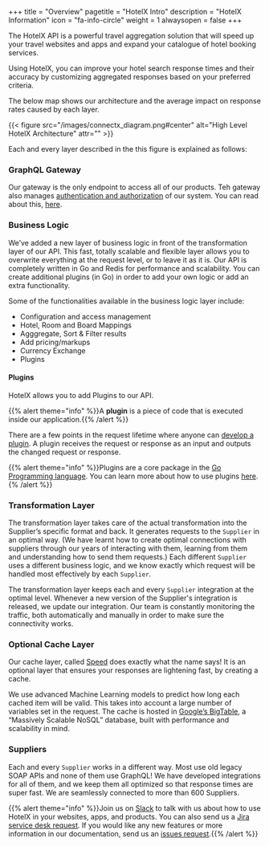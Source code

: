 +++
title = "Overview"
pagetitle = "HotelX Intro"
description = "HotelX Information"
icon = "fa-info-circle"
weight = 1
alwaysopen = false
+++

The HotelX API is a powerful travel aggregation solution that will speed up your travel websites and apps and expand your catalogue of hotel booking services.

Using HotelX, you can improve your hotel search response times and their accuracy by customizing aggregated responses based on your preferred criteria.   
 
The below map shows our architecture and the average impact on response rates caused by each layer.

{{< figure src="/images/connectx_diagram.png#center" alt="High Level HotelX Architecture" attr="" >}}

Each and every layer described in the this figure is explained as follows:

### GraphQL Gateway

Our gateway is the only endpoint to access all of our products. Teh gateway also manages [authentication and authorization](https://docs.travelgatex.com/travelgatex/security/overview/) of our system. You can read about this, [here](http://docs.travelgatex.com/travelgatex/overview/).

### Business Logic

We’ve added a new layer of business logic in front of the transformation layer of our API. This fast, totally scalable and flexible layer allows you to overwrite everything at the request level, or to leave it as it is. Our API is completely written in Go and Redis for performance and scalability. You can create additional plugins (in Go) in order to add your own logic or add an extra functionality.

Some of the functionalities available in the business logic layer include:

* Configuration and access management 
* Hotel, Room and Board Mappings 
* Agggregate, Sort & Filter results 
* Add pricing/markups 
* Currency Exchange 
* Plugins 

#### Plugins

HotelX allows you to add Plugins to our API. 

{{% alert theme="info" %}}A **plugin** is a piece of code that is executed inside our application.{{% /alert %}}

There are a few points in the request lifetime where anyone can [develop a plugin](https://docs.travelgatex.com/hotelx/plugins/). A plugin receives the request or response as an input and outputs the changed request or response. 

{{% alert theme="info" %}}Plugins are a core package in the [Go Programming language](https://golang.org/). 
You can learn more about how to use plugins [here](https://golang.org/pkg/plugin/).{% /alert %}}

### Transformation Layer

The transformation layer takes care of the actual transformation into the Supplier’s specific format and back. It generates requests to the `Supplier` in an optimal way. (We have learnt how to create optimal connections with suppliers through our years of interacting with them, learning from them and understanding how to send them requests.) Each different `Supplier` uses a different business logic, and we know exactly which request will be handled most effectively by each `Supplier`.

The transformation layer keeps each and every `Supplier` integration at the optimal level. Whenever a new version of the Supplier's integration is released, we update our integration. Our team is constantly monitoring the traffic, both automatically and manually in order to make sure the connectivity works.

### Optional Cache Layer

Our cache layer, called [Speed](https://www.travelgatex.com/products/speed.html) does exactly what the name says! It is an optional layer that ensures your responses are lightening fast, by creating a cache. 

We use advanced Machine Learning models to predict how long each cached item will be valid. This takes into account a large number of variables set in the request. The cache is hosted in [Google’s BigTable](https://cloud.google.com/bigtable/), a “Massively Scalable NoSQL” database, built with performance and scalability in mind.

### Suppliers

Each and every `Supplier` works in a different way. Most use old legacy SOAP APIs and none of them use GraphQL! We have developed integrations for all of them, and we keep them all optimized so that response times are super fast. We are seamlessly connected to more than 600 Suppliers.

{{% alert theme="info" %}}Join us on [Slack](https://slack.travelgatex.com/) to talk with us about how to use HotelX in your websites, apps, and products. 
You can also send us a [Jira service desk request](https://xmltravelgate.atlassian.net/servicedesk/customer/portal/7). 
If you would like any new features or more information in our documentation, send us an [issues request](https://github.com/travelgateX/Issue-tracker).{{% /alert %}}

